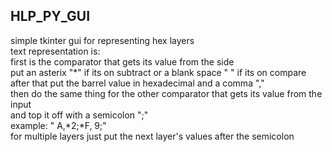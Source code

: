 ## HLP_PY_GUI
simple tkinter gui for representing hex layers  
text representation is:  
first is the comparator that gets its value from the side  
put an asterix "*" if its on subtract or a blank space " " if its on compare  
after that put the barrel value in hexadecimal and a comma ","  
then do the same thing for the other comparator that gets its value from the input  
and top it off with a semicolon ";"  
example: " A,*2;*F, 9;"  
for multiple layers just put the next layer's values after the semicolon